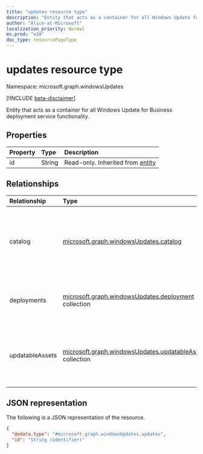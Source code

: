 ```yaml
---
title: "updates resource type"
description: "Entity that acts as a container for all Windows Update for Business deployment service functionality."
author: "Alice-at-Microsoft"
localization_priority: Normal
ms.prod: "w10"
doc_type: resourcePageType
---
```


# updates resource type

Namespace: microsoft.graph.windowsUpdates

[!INCLUDE [beta-disclaimer](../../includes/beta-disclaimer.md)]

Entity that acts as a container for all Windows Update for Business deployment service functionality.

## Properties
|Property|Type|Description|
|:---|:---|:---|
|id|String|Read-only. Inherited from [entity](../resources/entity.md)|

## Relationships
|Relationship|Type|Description|
|:---|:---|:---|
|catalog|[microsoft.graph.windowsUpdates.catalog](../resources/windowsupdates-catalog.md)|Catalog of content that can be approved for deployment by the deployment service. Read-only.|
|deployments|[microsoft.graph.windowsUpdates.deployment](../resources/windowsupdates-deployment.md) collection|Deployments created using the deployment service. Read-only.|
|updatableAssets|[microsoft.graph.windowsUpdates.updatableAsset](../resources/windowsupdates-updatableasset.md) collection|Assets registered with the deployment service that can receive updates. Read-only.|

## JSON representation
The following is a JSON representation of the resource.
<!-- {
  "blockType": "resource",
  "keyProperty": "id",
  "@odata.type": "microsoft.graph.windowsUpdates.updates",
  "baseType": "microsoft.graph.entity",
  "openType": false
}
-->
``` json
{
  "@odata.type": "#microsoft.graph.windowsUpdates.updates",
  "id": "String (identifier)"
}
```

